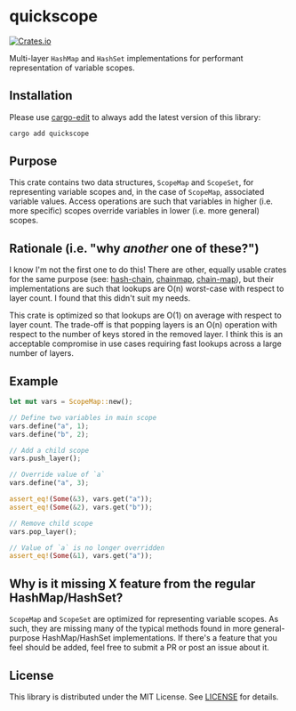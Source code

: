 # quickscope

[![Crates.io](https://img.shields.io/crates/v/quickscope)](https://crates.io/crates/quickscope)

Multi-layer `HashMap` and `HashSet` implementations for performant representation of variable scopes.

## Installation

Please use [cargo-edit](https://crates.io/crates/cargo-edit) to always add the latest version of this library:

```cmd
cargo add quickscope
```

## Purpose

This crate contains two data structures, `ScopeMap` and `ScopeSet`, for representing variable scopes and, in the case of `ScopeMap`, associated variable values. Access operations are such that variables in higher (i.e. more specific) scopes override variables in lower (i.e. more general) scopes.

## Rationale (i.e. "why _another_ one of these?")

I know I'm not the first one to do this! There are other, equally usable crates for the same purpose (see: [hash-chain](https://crates.io/crates/hash-chain), [chainmap](https://crates.io/crates/chainmap), [chain-map](https://crates.io/crates/chain-map)), but their implementations are such that lookups are O(n) worst-case with respect to layer count. I found that this didn't suit my needs.

This crate is optimized so that lookups are O(1) on average with respect to layer count. The trade-off is that popping layers is an O(n) operation with respect to the number of keys stored in the removed layer. I think this is an acceptable compromise in use cases requiring fast lookups across a large number of layers.

## Example

```rust
let mut vars = ScopeMap::new();

// Define two variables in main scope
vars.define("a", 1);
vars.define("b", 2);

// Add a child scope
vars.push_layer();

// Override value of `a`
vars.define("a", 3);

assert_eq!(Some(&3), vars.get("a"));
assert_eq!(Some(&2), vars.get("b"));

// Remove child scope
vars.pop_layer();

// Value of `a` is no longer overridden
assert_eq!(Some(&1), vars.get("a"));
```

## Why is it missing X feature from the regular HashMap/HashSet?

`ScopeMap` and `ScopeSet` are optimized for representing variable scopes. As such, they are missing many of the typical methods found in more general-purpose HashMap/HashSet implementations. If there's a feature that you feel should be added, feel free to submit a PR or post an issue about it.

## License

This library is distributed under the MIT License. See [LICENSE](./LICENSE) for details.